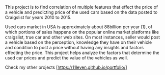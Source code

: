 This project is to find correlation of multiple features that effect the price of a vehicle and predicting price of the used cars based on the data posted to Craigslist for years 2010 to 2015.

Used cars market in USA is approximately about 88billion per year (1), of which portions of sales happens on the popular online market platforms like craigslist, true car and other web sites. On most instances, seller would post a vehicle based on the perception, knowledge they have on their vehicle and condition to post a price without having any insights and factors effecting the price. This project helps analyze the factors that determine the used car prices and predict the value of the vehicles as well.

Check my other projects [https://11leven.github.io/portfolio/]
